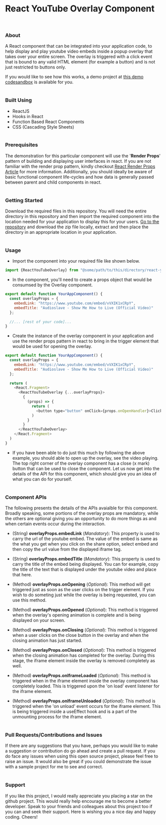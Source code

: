 # React YouTube Overlay Component
<br/>

### About
A React component that can be integrated into your application code, to help display and play youtube video embeds inside a popup overlay that takes over your entire screen. The overlay is triggered with a click event that is bound to any valid HTML element (for example a button) and is not just restricted to buttons only.

If you would like to see how this works, a demo project at <a href="https://codesandbox.io/s/react-youtube-overlay-component-demo-pg8kiw">this demo codesandbox</a> is available for you.
<br/><br/>

### Built Using
- ReactJS
- Hooks in React
- Function Based React Components
- CSS (Cascading Style Sheets)
<br/><br/>

### Prerequisites
The demonstration for this particular component will use the '__Render Props__' pattern of building and displaying user interfaces in react. If you are not familiar with the render prop pattern, kindly checkout [React Render Props Article](https://www.robinwieruch.de/react-render-props/) for more information. Additionally, you should ideally be aware of basic functional component life-cycles and how data is generally passed between parent and child components in react.
<br/><br/>

### Getting Started
Download the required files in this repository. You will need the entire directory in this repository and then import the required component into the location needed for your application to display this for your users. <a href="https://github.com/sricharankrishnan/react-youtube-overlay-component">Go to the repository</a> and download the zip file locally, extract and then place the directory in an appropriate location in your application.
<br/><br/>

### Usage
- Import the component into your required file like shown below.
```javascript
import {ReactYouTubeOverlay} from "@some/path/to/this/directory/react-youtube-overlay-component/index.js"
```

- In the component, you'll need to create a props object that would be consumsed by the Overlay component.
```javascript
export default function YourAppComponent() {
  const overlayProps = {
    embedLink: "https://www.youtube.com/embed/vVXIK1xCRpY",
    embedTitle: "Audioslave - Show Me How to Live (Official Video)"
  };
  
  //... [rest of your code]...
}
```

- Create the instance of the overlay component in your application and use the render props pattern in react to bring in the trigger element that would be used for opening the overlay.
```javascript
export default function YourAppComponent() {  
  const overlayProps = {
    embedLink: "https://www.youtube.com/embed/vVXIK1xCRpY",
    embedTitle: "Audioslave - Show Me How to Live (Official Video)"
  };
  
  return (
    <React.Fragment>
      <ReactYouTubeOverlay {...overlayProps}>
        {
          (props) => {
            return (
              <button type="button" onClick={props.onOpenHandler}>Click Me</button>
            )
          }
        }
      </ReactYouTubeOverlay>
    </React.Fragment>
  )
}
```

- If you have been able to do just this much by following the above example, you should able to open up the overlay, see the video playing. The top right corner of the overlay component has a close (x mark) button that can be used to close the component. Let us now get into the details of the API for this component, which should give you an idea of what you can do for yourself.
<br/><br/>

### Component APIs
The following presents the details of the APIs avaialble for this component. Broadly speaking, some portions of the overlay props are mandatory, while the others are optional giving you an opportunity to do more things as and when certain events occur during the interaction.

- (String) __overlayProps.embedLink__ (*Mandatory*): This property is used to carry the url of the youtube embed. The value of the embed is same as the what you get when you click on the share option, select embed and then copy the url value from the displayed iframe tag.

- (String) __overlayProps.embedTitle__ (*Mandatory*): This property is used to carry the title of the embed being displayed. You can for example, copy the title of the text that is displayed under the youtube video and place that here.

- (Method) __overlayProps.onOpening__ (*Optional*): This method will get triggered just as soon as the user clicks on the trigger element. If you wish to do someting just while the overlay is being requested, you can use this method.

- (Method) __overlayProps.onOpened__ (*Optional*): This method is triggered when the overlay's opening animation is complete and is being displayed on your screen.

- (Method) __overlayProps.onClosing__ (*Optional*): This method is triggered when a user clicks on the close button in the overlay and when the closing animation has just started. 

- (Method) __overlayProps.onClosed__ (*Optional*): This method is triggered when the closing animation has completed for the overlay. During this stage, the iframe element inside the overlay is removed completely as well.

- (Method) __overlayProps.onIframeLoaded__ (*Optional*): This method is triggered when in the iframe element inside the overlay component has completely loaded. This is triggered upon the 'on load' event listener for the iframe element.

- (Method) __overlayProps.onIframeUnloaded__ (*Optional*): This method is triggered when the 'on unload' event occurs for the iframe element. This is being triggered inside a useEffect hook and is a part of the unmounting process for the iframe element.
<br/><br/>

### Pull Requests/Contributions and Issues
If there are any suggestions that you have, perhaps you would like to make a suggestion or contribution do go ahead and create a pull request. If you do face any issues when using this open source project, please feel free to raise an issue. It would also be great if you could demonstrate the issue with a sample project for me to see and correct.
<br/><br/>

###  Support
If you like this project, I would really appreciate you placing a star on the github project. This would really help encourage me to become a better developer. Speak to your friends and colleagues about this project too if you can and seek their support.
Here is wishing you a nice day and happy coding. Cheers!
